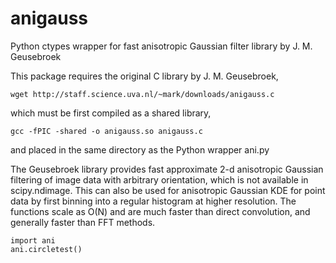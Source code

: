 anigauss
========

Python ctypes wrapper for fast anisotropic Gaussian filter library by J. M. Geusebroek

This package requires the original C library by J. M. Geusebroek,

    wget http://staff.science.uva.nl/~mark/downloads/anigauss.c

which must be first compiled as a shared library,

    gcc -fPIC -shared -o anigauss.so anigauss.c

and placed in the same directory as the Python wrapper ani.py

The Geusebroek library provides fast approximate 2-d anisotropic Gaussian
filtering of image data with arbitrary orientation, which is not available in
scipy.ndimage. This can also be used for anisotropic Gaussian KDE for point
data by first binning into a regular histogram at higher resolution. The
functions scale as O(N) and are much faster than direct convolution, and
generally faster than FFT methods.

    import ani
    ani.circletest()
